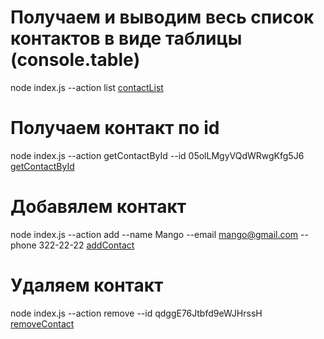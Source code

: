 # Получаем и выводим весь список контактов в виде таблицы (console.table)
node index.js --action list [contactList](https://ibb.co/z7YdhK4)

# Получаем контакт по id
node index.js --action getContactById --id 05olLMgyVQdWRwgKfg5J6 [getContactById](https://ibb.co/Y8CGzcN)

# Добавялем контакт
node index.js --action add --name Mango --email mango@gmail.com --phone 322-22-22 [addContact](https://ibb.co/MhsCQNB)

# Удаляем контакт
node index.js --action remove --id qdggE76Jtbfd9eWJHrssH [removeContact](https://ibb.co/56Bv7YR)
